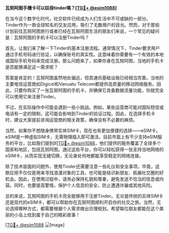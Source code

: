 **瓦努阿图手機卡可以註冊tinder嗎？[[TG💪+ @esim1088](https://t.me/s/esim1088)]**

在当今这个数字化时代，社交软件已经成为人们生活中不可或缺的一部分。Tinder作为一款全球知名的交友应用，吸引了无数用户的目光。然而，对于那些计划前往瓦努阿图旅行或者已经在瓦努阿图生活的朋友们来说，一个常见的疑问是：瓦努阿图的手机卡可以注册Tinder吗？

首先，让我们来了解一下Tinder的基本注册流程。通常情况下，Tinder要求用户通过手机号码进行验证，以确保账号的真实性。这意味着你需要有一个有效的本地或国际手机号码来完成注册。那么问题来了，如果你身在瓦努阿图，当地的手机卡是否能够满足这一需求呢？

答案是肯定的！瓦努阿图虽然地处偏远，但其通讯基础设施已经相当完善。当地的主要电信运营商如Digicel和Vanuatu Telecom都提供高质量的移动网络服务。因此，只要你购买了一张瓦努阿图的手机卡，并确保它具备数据流量功能，你就完全可以使用它来注册Tinder。

不过，在实际操作中可能会遇到一些小挑战。例如，某些运营商可能对国际短信或电话有一定的限制，这可能会影响到Tinder的验证过程。因此，在选择手机卡时，建议大家提前咨询运营商的相关政策，确保没有不必要的麻烦。

当然，如果你不想随身携带实体SIM卡，现在也有更加便捷的选择——eSIM卡。eSIM是一种虚拟SIM卡，无需物理插入即可激活。目前市面上有不少支持eSIM服务的平台，比如我们提到的[TG💪+ @esim1088](https://t.me/s/esim1088)，他们提供的服务覆盖了全球多个国家和地区，包括瓦努阿图。通过这些平台，你可以轻松获得一张支持当地网络的eSIM卡，从而实现无缝切换，无论身处何地都能享受稳定的网络连接。

除了技术层面的问题外，使用Tinder还需要注意一些礼仪和安全事项。毕竟，这款应用不仅仅是用来寻找浪漫对象的工具，也可能是结识新朋友、拓展社交圈的好机会。因此，在使用过程中，请务必保持礼貌和尊重，避免发送不恰当的信息或内容。同时，也要提高警惕，保护个人信息的安全，防止遭遇诈骗或其他风险。

总的来说，瓦努阿图的手机卡完全能够用于注册Tinder。无论是传统的实体SIM卡还是现代的eSIM卡，都可以帮助你在瓦努阿图顺利开启你的社交之旅。当然，无论选择哪种方式，都需要根据个人需求做出合理规划。希望每位朋友都能在这个美丽的小岛上找到属于自己的精彩故事！

[[TG💪+ @esim1088](https://t.me/s/esim1088) ![Image](https://i.postimg.cc/4NQfJmqS/Snipaste-2025-05-13-00-14-12.png)]